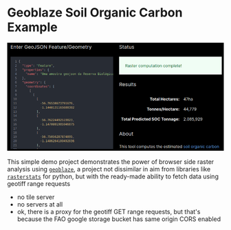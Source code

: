 # Geoblaze Soil Organic Carbon Example

![Screenshot of a computation](public/screenshot.png)

This simple demo project demonstrates the power of browser side raster analysis using [`geoblaze`](https://geoblaze.io), a project not dissimilar in aim from libraries like [`rasterstats`](https://pythonhosted.org/rasterstats/) for python, but with the ready-made ability to fetch data using geotiff range requests

- no tile server
- no servers at all
- ok, there is a proxy for the geotiff GET range requests, but that's because the FAO google storage bucket has same origin CORS enabled

